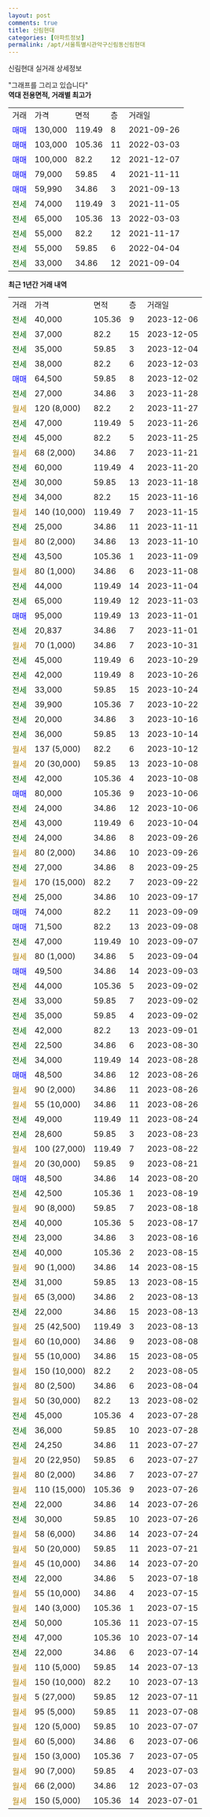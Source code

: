 ```yaml
---
layout: post
comments: true
title: 신림현대
categories: [아파트정보]
permalink: /apt/서울특별시관악구신림동신림현대
---
```


신림현대 실거래 상세정보

<script type="text/javascript">
  google.charts.load('current', {'packages':['line', 'corechart']});
  google.charts.setOnLoadCallback(drawChart);

  function drawChart() {
    var data = new google.visualization.DataTable();
    data.addColumn('date', '거래일');
    data.addColumn('number', "매매");
    data.addColumn('number', "전세");
    data.addColumn('number', "전매");

    data.addRows([[new Date(Date.parse("2023-12-06")), null, 40000, null], [new Date(Date.parse("2023-12-05")), null, 37000, null], [new Date(Date.parse("2023-12-04")), null, 35000, null], [new Date(Date.parse("2023-12-03")), null, 38000, null], [new Date(Date.parse("2023-12-02")), 64500, null, null], [new Date(Date.parse("2023-11-28")), null, 27000, null], [new Date(Date.parse("2023-11-27")), null, null, null], [new Date(Date.parse("2023-11-26")), null, 47000, null], [new Date(Date.parse("2023-11-25")), null, 45000, null], [new Date(Date.parse("2023-11-21")), null, null, null], [new Date(Date.parse("2023-11-20")), null, 60000, null], [new Date(Date.parse("2023-11-18")), null, 30000, null], [new Date(Date.parse("2023-11-16")), null, 34000, null], [new Date(Date.parse("2023-11-15")), null, null, null], [new Date(Date.parse("2023-11-11")), null, 25000, null], [new Date(Date.parse("2023-11-10")), null, null, null], [new Date(Date.parse("2023-11-09")), null, 43500, null], [new Date(Date.parse("2023-11-08")), null, null, null], [new Date(Date.parse("2023-11-04")), null, 44000, null], [new Date(Date.parse("2023-11-03")), null, 65000, null], [new Date(Date.parse("2023-11-01")), 95000, null, null], [new Date(Date.parse("2023-11-01")), null, 20837, null], [new Date(Date.parse("2023-10-31")), null, null, null], [new Date(Date.parse("2023-10-29")), null, 45000, null], [new Date(Date.parse("2023-10-26")), null, 42000, null], [new Date(Date.parse("2023-10-24")), null, 33000, null], [new Date(Date.parse("2023-10-22")), null, 39900, null], [new Date(Date.parse("2023-10-16")), null, 20000, null], [new Date(Date.parse("2023-10-14")), null, 36000, null], [new Date(Date.parse("2023-10-12")), null, null, null], [new Date(Date.parse("2023-10-08")), null, null, null], [new Date(Date.parse("2023-10-08")), null, 42000, null], [new Date(Date.parse("2023-10-06")), 80000, null, null], [new Date(Date.parse("2023-10-06")), null, 24000, null], [new Date(Date.parse("2023-10-04")), null, 43000, null], [new Date(Date.parse("2023-09-26")), null, 24000, null], [new Date(Date.parse("2023-09-26")), null, null, null], [new Date(Date.parse("2023-09-25")), null, 27000, null], [new Date(Date.parse("2023-09-22")), null, null, null], [new Date(Date.parse("2023-09-17")), null, 25000, null], [new Date(Date.parse("2023-09-09")), 74000, null, null], [new Date(Date.parse("2023-09-08")), 71500, null, null], [new Date(Date.parse("2023-09-07")), null, 47000, null], [new Date(Date.parse("2023-09-04")), null, null, null], [new Date(Date.parse("2023-09-03")), 49500, null, null], [new Date(Date.parse("2023-09-02")), null, 44000, null], [new Date(Date.parse("2023-09-02")), null, 33000, null], [new Date(Date.parse("2023-09-02")), null, 35000, null], [new Date(Date.parse("2023-09-01")), null, 42000, null], [new Date(Date.parse("2023-08-30")), null, 22500, null], [new Date(Date.parse("2023-08-28")), null, 34000, null], [new Date(Date.parse("2023-08-26")), 48500, null, null], [new Date(Date.parse("2023-08-26")), null, null, null], [new Date(Date.parse("2023-08-26")), null, null, null], [new Date(Date.parse("2023-08-24")), null, 49000, null], [new Date(Date.parse("2023-08-23")), null, 28600, null], [new Date(Date.parse("2023-08-22")), null, null, null], [new Date(Date.parse("2023-08-21")), null, null, null], [new Date(Date.parse("2023-08-20")), 48500, null, null], [new Date(Date.parse("2023-08-19")), null, 42500, null], [new Date(Date.parse("2023-08-18")), null, null, null], [new Date(Date.parse("2023-08-17")), null, 40000, null], [new Date(Date.parse("2023-08-16")), null, 23000, null], [new Date(Date.parse("2023-08-15")), null, 40000, null], [new Date(Date.parse("2023-08-15")), null, null, null], [new Date(Date.parse("2023-08-15")), null, 31000, null], [new Date(Date.parse("2023-08-13")), null, null, null], [new Date(Date.parse("2023-08-13")), null, 22000, null], [new Date(Date.parse("2023-08-13")), null, null, null], [new Date(Date.parse("2023-08-08")), null, null, null], [new Date(Date.parse("2023-08-05")), null, null, null], [new Date(Date.parse("2023-08-05")), null, null, null], [new Date(Date.parse("2023-08-04")), null, null, null], [new Date(Date.parse("2023-08-02")), null, null, null], [new Date(Date.parse("2023-07-28")), null, 45000, null], [new Date(Date.parse("2023-07-28")), null, 36000, null], [new Date(Date.parse("2023-07-27")), null, 24250, null], [new Date(Date.parse("2023-07-27")), null, null, null], [new Date(Date.parse("2023-07-27")), null, null, null], [new Date(Date.parse("2023-07-26")), null, null, null], [new Date(Date.parse("2023-07-26")), null, 22000, null], [new Date(Date.parse("2023-07-26")), null, 30000, null], [new Date(Date.parse("2023-07-24")), null, null, null], [new Date(Date.parse("2023-07-21")), null, null, null], [new Date(Date.parse("2023-07-20")), null, null, null], [new Date(Date.parse("2023-07-18")), null, 22000, null], [new Date(Date.parse("2023-07-15")), null, null, null], [new Date(Date.parse("2023-07-15")), null, null, null], [new Date(Date.parse("2023-07-15")), null, 50000, null], [new Date(Date.parse("2023-07-14")), null, 47000, null], [new Date(Date.parse("2023-07-14")), null, 22000, null], [new Date(Date.parse("2023-07-13")), null, null, null], [new Date(Date.parse("2023-07-13")), null, null, null], [new Date(Date.parse("2023-07-11")), null, null, null], [new Date(Date.parse("2023-07-08")), null, null, null], [new Date(Date.parse("2023-07-07")), null, null, null], [new Date(Date.parse("2023-07-06")), null, null, null], [new Date(Date.parse("2023-07-05")), null, null, null], [new Date(Date.parse("2023-07-03")), null, null, null], [new Date(Date.parse("2023-07-03")), null, null, null], [new Date(Date.parse("2023-07-01")), null, null, null]]);

    var options = {
      hAxis: {
        format: 'yyyy/MM/dd'
      },    
      lineWidth: 0,
      pointsVisible: true,    
      title: '최근 1년간 유형별 실거래가 분포',
      legend: { position: 'bottom' }
    };

    var formatter = new google.visualization.NumberFormat({pattern:'###,###'} );
    formatter.format(data, 1);
    formatter.format(data, 2);
    
    setTimeout(function() {
        var chart = new google.visualization.LineChart(document.getElementById('columnchart_material'));
        chart.draw(data, (options));
        document.getElementById('loading').style.display = 'none';
    }, 200);
  }
</script>


<div id="loading" style="z-index:20; display: block; margin-left: 0px">"그래프를 그리고 있습니다"</div>
<div id="columnchart_material" style="width: 95%; margin-left: 0px; display: block"></div>
<!-- contents start -->
<b>역대 전용면적, 거래별 최고가</b>
<table class="sortable">
    <tr>
      <td>거래</td>
      <td>가격</td>
      <td>면적</td>
      <td>층</td>
      <td>거래일</td>
    </tr>
        <tr>
          <td><a style="color: blue">매매</a></td>
          <td>130,000</td>
          <td>119.49</td>
          <td>8</td>
          <td>2021-09-26</td>
        </tr>            <tr>
          <td><a style="color: blue">매매</a></td>
          <td>103,000</td>
          <td>105.36</td>
          <td>11</td>
          <td>2022-03-03</td>
        </tr>            <tr>
          <td><a style="color: blue">매매</a></td>
          <td>100,000</td>
          <td>82.2</td>
          <td>12</td>
          <td>2021-12-07</td>
        </tr>            <tr>
          <td><a style="color: blue">매매</a></td>
          <td>79,000</td>
          <td>59.85</td>
          <td>4</td>
          <td>2021-11-11</td>
        </tr>            <tr>
          <td><a style="color: blue">매매</a></td>
          <td>59,990</td>
          <td>34.86</td>
          <td>3</td>
          <td>2021-09-13</td>
        </tr>        
        <tr>
              <td><a style="color: darkgreen">전세</a></td>
              <td>74,000</td>
              <td>119.49</td>
              <td>3</td>
              <td>2021-11-05</td>
            </tr>            <tr>
              <td><a style="color: darkgreen">전세</a></td>
              <td>65,000</td>
              <td>105.36</td>
              <td>13</td>
              <td>2022-03-03</td>
            </tr>            <tr>
              <td><a style="color: darkgreen">전세</a></td>
              <td>55,000</td>
              <td>82.2</td>
              <td>12</td>
              <td>2021-11-17</td>
            </tr>            <tr>
              <td><a style="color: darkgreen">전세</a></td>
              <td>55,000</td>
              <td>59.85</td>
              <td>6</td>
              <td>2022-04-04</td>
            </tr>            <tr>
              <td><a style="color: darkgreen">전세</a></td>
              <td>33,000</td>
              <td>34.86</td>
              <td>12</td>
              <td>2021-09-04</td>
            </tr>        
    
</table>

<b>최근 1년간 거래 내역</b>

<table class="sortable">
    <tr>
      <td>거래</td>
      <td>가격</td>
      <td>면적</td>
      <td>층</td>
      <td>거래일</td>
    </tr>
    <tr>
      <td><a style="color: darkgreen">전세</a></td>
      <td>40,000</td>
      <td>105.36</td>
      <td>9</td>
      <td>2023-12-06</td>
    </tr>          <tr>
      <td><a style="color: darkgreen">전세</a></td>
      <td>37,000</td>
      <td>82.2</td>
      <td>15</td>
      <td>2023-12-05</td>
    </tr>          <tr>
      <td><a style="color: darkgreen">전세</a></td>
      <td>35,000</td>
      <td>59.85</td>
      <td>3</td>
      <td>2023-12-04</td>
    </tr>          <tr>
      <td><a style="color: darkgreen">전세</a></td>
      <td>38,000</td>
      <td>82.2</td>
      <td>6</td>
      <td>2023-12-03</td>
    </tr>          <tr>
      <td><a style="color: blue">매매</a></td>
      <td>64,500</td>
      <td>59.85</td>
      <td>8</td>
      <td>2023-12-02</td>
    </tr>          <tr>
      <td><a style="color: darkgreen">전세</a></td>
      <td>27,000</td>
      <td>34.86</td>
      <td>3</td>
      <td>2023-11-28</td>
    </tr>          <tr>
      <td><a style="color: darkgoldenrod">월세</a></td>
      <td>120 (8,000)</td>
      <td>82.2</td>
      <td>2</td>
      <td>2023-11-27</td>
    </tr>          <tr>
      <td><a style="color: darkgreen">전세</a></td>
      <td>47,000</td>
      <td>119.49</td>
      <td>5</td>
      <td>2023-11-26</td>
    </tr>          <tr>
      <td><a style="color: darkgreen">전세</a></td>
      <td>45,000</td>
      <td>82.2</td>
      <td>5</td>
      <td>2023-11-25</td>
    </tr>          <tr>
      <td><a style="color: darkgoldenrod">월세</a></td>
      <td>68 (2,000)</td>
      <td>34.86</td>
      <td>7</td>
      <td>2023-11-21</td>
    </tr>          <tr>
      <td><a style="color: darkgreen">전세</a></td>
      <td>60,000</td>
      <td>119.49</td>
      <td>4</td>
      <td>2023-11-20</td>
    </tr>          <tr>
      <td><a style="color: darkgreen">전세</a></td>
      <td>30,000</td>
      <td>59.85</td>
      <td>13</td>
      <td>2023-11-18</td>
    </tr>          <tr>
      <td><a style="color: darkgreen">전세</a></td>
      <td>34,000</td>
      <td>82.2</td>
      <td>15</td>
      <td>2023-11-16</td>
    </tr>          <tr>
      <td><a style="color: darkgoldenrod">월세</a></td>
      <td>140 (10,000)</td>
      <td>119.49</td>
      <td>7</td>
      <td>2023-11-15</td>
    </tr>          <tr>
      <td><a style="color: darkgreen">전세</a></td>
      <td>25,000</td>
      <td>34.86</td>
      <td>11</td>
      <td>2023-11-11</td>
    </tr>          <tr>
      <td><a style="color: darkgoldenrod">월세</a></td>
      <td>80 (2,000)</td>
      <td>34.86</td>
      <td>13</td>
      <td>2023-11-10</td>
    </tr>          <tr>
      <td><a style="color: darkgreen">전세</a></td>
      <td>43,500</td>
      <td>105.36</td>
      <td>1</td>
      <td>2023-11-09</td>
    </tr>          <tr>
      <td><a style="color: darkgoldenrod">월세</a></td>
      <td>80 (1,000)</td>
      <td>34.86</td>
      <td>6</td>
      <td>2023-11-08</td>
    </tr>          <tr>
      <td><a style="color: darkgreen">전세</a></td>
      <td>44,000</td>
      <td>119.49</td>
      <td>14</td>
      <td>2023-11-04</td>
    </tr>          <tr>
      <td><a style="color: darkgreen">전세</a></td>
      <td>65,000</td>
      <td>119.49</td>
      <td>12</td>
      <td>2023-11-03</td>
    </tr>          <tr>
      <td><a style="color: blue">매매</a></td>
      <td>95,000</td>
      <td>119.49</td>
      <td>13</td>
      <td>2023-11-01</td>
    </tr>          <tr>
      <td><a style="color: darkgreen">전세</a></td>
      <td>20,837</td>
      <td>34.86</td>
      <td>7</td>
      <td>2023-11-01</td>
    </tr>          <tr>
      <td><a style="color: darkgoldenrod">월세</a></td>
      <td>70 (1,000)</td>
      <td>34.86</td>
      <td>7</td>
      <td>2023-10-31</td>
    </tr>          <tr>
      <td><a style="color: darkgreen">전세</a></td>
      <td>45,000</td>
      <td>119.49</td>
      <td>6</td>
      <td>2023-10-29</td>
    </tr>          <tr>
      <td><a style="color: darkgreen">전세</a></td>
      <td>42,000</td>
      <td>119.49</td>
      <td>8</td>
      <td>2023-10-26</td>
    </tr>          <tr>
      <td><a style="color: darkgreen">전세</a></td>
      <td>33,000</td>
      <td>59.85</td>
      <td>15</td>
      <td>2023-10-24</td>
    </tr>          <tr>
      <td><a style="color: darkgreen">전세</a></td>
      <td>39,900</td>
      <td>105.36</td>
      <td>7</td>
      <td>2023-10-22</td>
    </tr>          <tr>
      <td><a style="color: darkgreen">전세</a></td>
      <td>20,000</td>
      <td>34.86</td>
      <td>3</td>
      <td>2023-10-16</td>
    </tr>          <tr>
      <td><a style="color: darkgreen">전세</a></td>
      <td>36,000</td>
      <td>59.85</td>
      <td>13</td>
      <td>2023-10-14</td>
    </tr>          <tr>
      <td><a style="color: darkgoldenrod">월세</a></td>
      <td>137 (5,000)</td>
      <td>82.2</td>
      <td>6</td>
      <td>2023-10-12</td>
    </tr>          <tr>
      <td><a style="color: darkgoldenrod">월세</a></td>
      <td>20 (30,000)</td>
      <td>59.85</td>
      <td>13</td>
      <td>2023-10-08</td>
    </tr>          <tr>
      <td><a style="color: darkgreen">전세</a></td>
      <td>42,000</td>
      <td>105.36</td>
      <td>4</td>
      <td>2023-10-08</td>
    </tr>          <tr>
      <td><a style="color: blue">매매</a></td>
      <td>80,000</td>
      <td>105.36</td>
      <td>9</td>
      <td>2023-10-06</td>
    </tr>          <tr>
      <td><a style="color: darkgreen">전세</a></td>
      <td>24,000</td>
      <td>34.86</td>
      <td>12</td>
      <td>2023-10-06</td>
    </tr>          <tr>
      <td><a style="color: darkgreen">전세</a></td>
      <td>43,000</td>
      <td>119.49</td>
      <td>6</td>
      <td>2023-10-04</td>
    </tr>          <tr>
      <td><a style="color: darkgreen">전세</a></td>
      <td>24,000</td>
      <td>34.86</td>
      <td>8</td>
      <td>2023-09-26</td>
    </tr>          <tr>
      <td><a style="color: darkgoldenrod">월세</a></td>
      <td>80 (2,000)</td>
      <td>34.86</td>
      <td>10</td>
      <td>2023-09-26</td>
    </tr>          <tr>
      <td><a style="color: darkgreen">전세</a></td>
      <td>27,000</td>
      <td>34.86</td>
      <td>8</td>
      <td>2023-09-25</td>
    </tr>          <tr>
      <td><a style="color: darkgoldenrod">월세</a></td>
      <td>170 (15,000)</td>
      <td>82.2</td>
      <td>7</td>
      <td>2023-09-22</td>
    </tr>          <tr>
      <td><a style="color: darkgreen">전세</a></td>
      <td>25,000</td>
      <td>34.86</td>
      <td>10</td>
      <td>2023-09-17</td>
    </tr>          <tr>
      <td><a style="color: blue">매매</a></td>
      <td>74,000</td>
      <td>82.2</td>
      <td>11</td>
      <td>2023-09-09</td>
    </tr>          <tr>
      <td><a style="color: blue">매매</a></td>
      <td>71,500</td>
      <td>82.2</td>
      <td>13</td>
      <td>2023-09-08</td>
    </tr>          <tr>
      <td><a style="color: darkgreen">전세</a></td>
      <td>47,000</td>
      <td>119.49</td>
      <td>10</td>
      <td>2023-09-07</td>
    </tr>          <tr>
      <td><a style="color: darkgoldenrod">월세</a></td>
      <td>80 (1,000)</td>
      <td>34.86</td>
      <td>5</td>
      <td>2023-09-04</td>
    </tr>          <tr>
      <td><a style="color: blue">매매</a></td>
      <td>49,500</td>
      <td>34.86</td>
      <td>14</td>
      <td>2023-09-03</td>
    </tr>          <tr>
      <td><a style="color: darkgreen">전세</a></td>
      <td>44,000</td>
      <td>105.36</td>
      <td>5</td>
      <td>2023-09-02</td>
    </tr>          <tr>
      <td><a style="color: darkgreen">전세</a></td>
      <td>33,000</td>
      <td>59.85</td>
      <td>7</td>
      <td>2023-09-02</td>
    </tr>          <tr>
      <td><a style="color: darkgreen">전세</a></td>
      <td>35,000</td>
      <td>59.85</td>
      <td>4</td>
      <td>2023-09-02</td>
    </tr>          <tr>
      <td><a style="color: darkgreen">전세</a></td>
      <td>42,000</td>
      <td>82.2</td>
      <td>13</td>
      <td>2023-09-01</td>
    </tr>          <tr>
      <td><a style="color: darkgreen">전세</a></td>
      <td>22,500</td>
      <td>34.86</td>
      <td>6</td>
      <td>2023-08-30</td>
    </tr>          <tr>
      <td><a style="color: darkgreen">전세</a></td>
      <td>34,000</td>
      <td>119.49</td>
      <td>14</td>
      <td>2023-08-28</td>
    </tr>          <tr>
      <td><a style="color: blue">매매</a></td>
      <td>48,500</td>
      <td>34.86</td>
      <td>12</td>
      <td>2023-08-26</td>
    </tr>          <tr>
      <td><a style="color: darkgoldenrod">월세</a></td>
      <td>90 (2,000)</td>
      <td>34.86</td>
      <td>11</td>
      <td>2023-08-26</td>
    </tr>          <tr>
      <td><a style="color: darkgoldenrod">월세</a></td>
      <td>55 (10,000)</td>
      <td>34.86</td>
      <td>11</td>
      <td>2023-08-26</td>
    </tr>          <tr>
      <td><a style="color: darkgreen">전세</a></td>
      <td>49,000</td>
      <td>119.49</td>
      <td>11</td>
      <td>2023-08-24</td>
    </tr>          <tr>
      <td><a style="color: darkgreen">전세</a></td>
      <td>28,600</td>
      <td>59.85</td>
      <td>3</td>
      <td>2023-08-23</td>
    </tr>          <tr>
      <td><a style="color: darkgoldenrod">월세</a></td>
      <td>100 (27,000)</td>
      <td>119.49</td>
      <td>7</td>
      <td>2023-08-22</td>
    </tr>          <tr>
      <td><a style="color: darkgoldenrod">월세</a></td>
      <td>20 (30,000)</td>
      <td>59.85</td>
      <td>9</td>
      <td>2023-08-21</td>
    </tr>          <tr>
      <td><a style="color: blue">매매</a></td>
      <td>48,500</td>
      <td>34.86</td>
      <td>14</td>
      <td>2023-08-20</td>
    </tr>          <tr>
      <td><a style="color: darkgreen">전세</a></td>
      <td>42,500</td>
      <td>105.36</td>
      <td>1</td>
      <td>2023-08-19</td>
    </tr>          <tr>
      <td><a style="color: darkgoldenrod">월세</a></td>
      <td>90 (8,000)</td>
      <td>59.85</td>
      <td>7</td>
      <td>2023-08-18</td>
    </tr>          <tr>
      <td><a style="color: darkgreen">전세</a></td>
      <td>40,000</td>
      <td>105.36</td>
      <td>5</td>
      <td>2023-08-17</td>
    </tr>          <tr>
      <td><a style="color: darkgreen">전세</a></td>
      <td>23,000</td>
      <td>34.86</td>
      <td>3</td>
      <td>2023-08-16</td>
    </tr>          <tr>
      <td><a style="color: darkgreen">전세</a></td>
      <td>40,000</td>
      <td>105.36</td>
      <td>2</td>
      <td>2023-08-15</td>
    </tr>          <tr>
      <td><a style="color: darkgoldenrod">월세</a></td>
      <td>90 (1,000)</td>
      <td>34.86</td>
      <td>14</td>
      <td>2023-08-15</td>
    </tr>          <tr>
      <td><a style="color: darkgreen">전세</a></td>
      <td>31,000</td>
      <td>59.85</td>
      <td>13</td>
      <td>2023-08-15</td>
    </tr>          <tr>
      <td><a style="color: darkgoldenrod">월세</a></td>
      <td>65 (3,000)</td>
      <td>34.86</td>
      <td>2</td>
      <td>2023-08-13</td>
    </tr>          <tr>
      <td><a style="color: darkgreen">전세</a></td>
      <td>22,000</td>
      <td>34.86</td>
      <td>15</td>
      <td>2023-08-13</td>
    </tr>          <tr>
      <td><a style="color: darkgoldenrod">월세</a></td>
      <td>25 (42,500)</td>
      <td>119.49</td>
      <td>3</td>
      <td>2023-08-13</td>
    </tr>          <tr>
      <td><a style="color: darkgoldenrod">월세</a></td>
      <td>60 (10,000)</td>
      <td>34.86</td>
      <td>9</td>
      <td>2023-08-08</td>
    </tr>          <tr>
      <td><a style="color: darkgoldenrod">월세</a></td>
      <td>55 (10,000)</td>
      <td>34.86</td>
      <td>15</td>
      <td>2023-08-05</td>
    </tr>          <tr>
      <td><a style="color: darkgoldenrod">월세</a></td>
      <td>150 (10,000)</td>
      <td>82.2</td>
      <td>2</td>
      <td>2023-08-05</td>
    </tr>          <tr>
      <td><a style="color: darkgoldenrod">월세</a></td>
      <td>80 (2,500)</td>
      <td>34.86</td>
      <td>6</td>
      <td>2023-08-04</td>
    </tr>          <tr>
      <td><a style="color: darkgoldenrod">월세</a></td>
      <td>50 (30,000)</td>
      <td>82.2</td>
      <td>13</td>
      <td>2023-08-02</td>
    </tr>          <tr>
      <td><a style="color: darkgreen">전세</a></td>
      <td>45,000</td>
      <td>105.36</td>
      <td>4</td>
      <td>2023-07-28</td>
    </tr>          <tr>
      <td><a style="color: darkgreen">전세</a></td>
      <td>36,000</td>
      <td>59.85</td>
      <td>10</td>
      <td>2023-07-28</td>
    </tr>          <tr>
      <td><a style="color: darkgreen">전세</a></td>
      <td>24,250</td>
      <td>34.86</td>
      <td>11</td>
      <td>2023-07-27</td>
    </tr>          <tr>
      <td><a style="color: darkgoldenrod">월세</a></td>
      <td>20 (22,950)</td>
      <td>59.85</td>
      <td>6</td>
      <td>2023-07-27</td>
    </tr>          <tr>
      <td><a style="color: darkgoldenrod">월세</a></td>
      <td>80 (2,000)</td>
      <td>34.86</td>
      <td>7</td>
      <td>2023-07-27</td>
    </tr>          <tr>
      <td><a style="color: darkgoldenrod">월세</a></td>
      <td>110 (15,000)</td>
      <td>105.36</td>
      <td>9</td>
      <td>2023-07-26</td>
    </tr>          <tr>
      <td><a style="color: darkgreen">전세</a></td>
      <td>22,000</td>
      <td>34.86</td>
      <td>14</td>
      <td>2023-07-26</td>
    </tr>          <tr>
      <td><a style="color: darkgreen">전세</a></td>
      <td>30,000</td>
      <td>59.85</td>
      <td>10</td>
      <td>2023-07-26</td>
    </tr>          <tr>
      <td><a style="color: darkgoldenrod">월세</a></td>
      <td>58 (6,000)</td>
      <td>34.86</td>
      <td>14</td>
      <td>2023-07-24</td>
    </tr>          <tr>
      <td><a style="color: darkgoldenrod">월세</a></td>
      <td>50 (20,000)</td>
      <td>59.85</td>
      <td>11</td>
      <td>2023-07-21</td>
    </tr>          <tr>
      <td><a style="color: darkgoldenrod">월세</a></td>
      <td>45 (10,000)</td>
      <td>34.86</td>
      <td>14</td>
      <td>2023-07-20</td>
    </tr>          <tr>
      <td><a style="color: darkgreen">전세</a></td>
      <td>22,000</td>
      <td>34.86</td>
      <td>5</td>
      <td>2023-07-18</td>
    </tr>          <tr>
      <td><a style="color: darkgoldenrod">월세</a></td>
      <td>55 (10,000)</td>
      <td>34.86</td>
      <td>4</td>
      <td>2023-07-15</td>
    </tr>          <tr>
      <td><a style="color: darkgoldenrod">월세</a></td>
      <td>140 (3,000)</td>
      <td>105.36</td>
      <td>1</td>
      <td>2023-07-15</td>
    </tr>          <tr>
      <td><a style="color: darkgreen">전세</a></td>
      <td>50,000</td>
      <td>105.36</td>
      <td>11</td>
      <td>2023-07-15</td>
    </tr>          <tr>
      <td><a style="color: darkgreen">전세</a></td>
      <td>47,000</td>
      <td>105.36</td>
      <td>10</td>
      <td>2023-07-14</td>
    </tr>          <tr>
      <td><a style="color: darkgreen">전세</a></td>
      <td>22,000</td>
      <td>34.86</td>
      <td>6</td>
      <td>2023-07-14</td>
    </tr>          <tr>
      <td><a style="color: darkgoldenrod">월세</a></td>
      <td>110 (5,000)</td>
      <td>59.85</td>
      <td>14</td>
      <td>2023-07-13</td>
    </tr>          <tr>
      <td><a style="color: darkgoldenrod">월세</a></td>
      <td>150 (10,000)</td>
      <td>82.2</td>
      <td>10</td>
      <td>2023-07-13</td>
    </tr>          <tr>
      <td><a style="color: darkgoldenrod">월세</a></td>
      <td>5 (27,000)</td>
      <td>59.85</td>
      <td>12</td>
      <td>2023-07-11</td>
    </tr>          <tr>
      <td><a style="color: darkgoldenrod">월세</a></td>
      <td>95 (5,000)</td>
      <td>59.85</td>
      <td>11</td>
      <td>2023-07-08</td>
    </tr>          <tr>
      <td><a style="color: darkgoldenrod">월세</a></td>
      <td>120 (5,000)</td>
      <td>59.85</td>
      <td>10</td>
      <td>2023-07-07</td>
    </tr>          <tr>
      <td><a style="color: darkgoldenrod">월세</a></td>
      <td>60 (5,000)</td>
      <td>34.86</td>
      <td>6</td>
      <td>2023-07-06</td>
    </tr>          <tr>
      <td><a style="color: darkgoldenrod">월세</a></td>
      <td>150 (3,000)</td>
      <td>105.36</td>
      <td>7</td>
      <td>2023-07-05</td>
    </tr>          <tr>
      <td><a style="color: darkgoldenrod">월세</a></td>
      <td>90 (7,000)</td>
      <td>59.85</td>
      <td>4</td>
      <td>2023-07-03</td>
    </tr>          <tr>
      <td><a style="color: darkgoldenrod">월세</a></td>
      <td>66 (2,000)</td>
      <td>34.86</td>
      <td>12</td>
      <td>2023-07-03</td>
    </tr>          <tr>
      <td><a style="color: darkgoldenrod">월세</a></td>
      <td>150 (5,000)</td>
      <td>105.36</td>
      <td>14</td>
      <td>2023-07-01</td>
    </tr>      </table>
<!-- contents end -->    

